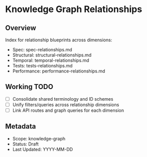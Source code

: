 # Knowledge Graph Relationships

## Overview
Index for relationship blueprints across dimensions:
- Spec: spec-relationships.md
- Structural: structural-relationships.md
- Temporal: temporal-relationships.md
- Tests: tests-relationships.md
- Performance: performance-relationships.md

## Working TODO
- [ ] Consolidate shared terminology and ID schemes
- [ ] Unify filters/queries across relationship dimensions
- [ ] Link API routes and graph queries for each dimension

## Metadata
- Scope: knowledge-graph
- Status: Draft
- Last Updated: YYYY-MM-DD

